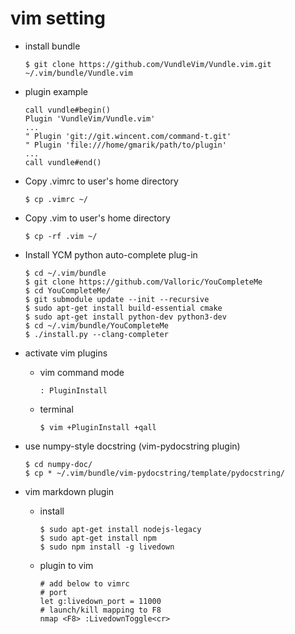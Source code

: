 # vim setting

* install bundle  
    ```
    $ git clone https://github.com/VundleVim/Vundle.vim.git ~/.vim/bundle/Vundle.vim
    ```

* plugin example  
    ```
    call vundle#begin()
    Plugin 'VundleVim/Vundle.vim'
    ...
    " Plugin 'git://git.wincent.com/command-t.git'
    " Plugin 'file:///home/gmarik/path/to/plugin'
    ...
    call vundle#end()
    ```

* Copy .vimrc to user's home directory  
    ```
    $ cp .vimrc ~/  
    ```

* Copy .vim to user's home directory  
    ```
    $ cp -rf .vim ~/  
    ```

* Install YCM python auto-complete plug-in  
    ```
    $ cd ~/.vim/bundle
    $ git clone https://github.com/Valloric/YouCompleteMe
    $ cd YouCompleteMe/
    $ git submodule update --init --recursive 
    $ sudo apt-get install build-essential cmake
    $ sudo apt-get install python-dev python3-dev
    $ cd ~/.vim/bundle/YouCompleteMe
    $ ./install.py --clang-completer
    ```

* activate vim plugins  
  - vim command mode  
    ```
    : PluginInstall
    ```
  - terminal  
    ```
    $ vim +PluginInstall +qall  
    ```

* use numpy-style docstring (vim-pydocstring plugin)
    ```
    $ cd numpy-doc/
    $ cp * ~/.vim/bundle/vim-pydocstring/template/pydocstring/
    ```

* vim markdown plugin
    - install 
        ```
        $ sudo apt-get install nodejs-legacy
        $ sudo apt-get install npm
        $ sudo npm install -g livedown
        ```
    - plugin to vim
        ```
        # add below to vimrc
        # port
        let g:livedown_port = 11000
        # launch/kill mapping to F8
        nmap <F8> :LivedownToggle<cr>
        ```
